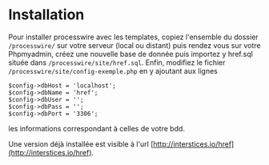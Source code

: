 Installation
============

Pour installer processwire avec les templates, copiez l'ensemble du dossier `/processwire/` sur votre serveur (local ou distant) puis rendez vous sur votre Phpmyadmin, créez une nouvelle base de donnée puis importez y href.sql située dans `/processwire/site/href.sql`. Enfin, modifiez le fichier `/processwire/site/config-exemple.php` en y ajoutant aux lignes
```
$config->dbHost = 'localhost';
$config->dbName = 'href';
$config->dbUser = '';
$config->dbPass = '';
$config->dbPort = '3306';
```
les informations correspondant à celles de votre bdd.


Une version déjà installée est visible à l'url [http://interstices.io/href](http://interstices.io/href).
